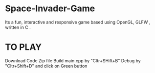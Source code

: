# Space-Invader-Game

Its a fun, interactive and responsive game based using OpenGL, GLFW , written in C .

# TO PLAY

Download Code Zip file
Build main.cpp by "Cltr+SHift+B"
Debug by "Cltr+Shift+D" and click on Green button

